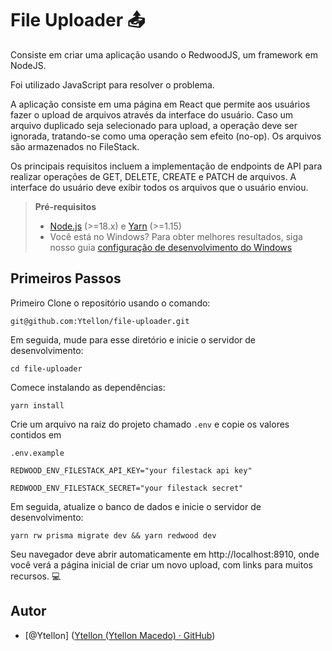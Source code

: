 # File Uploader 📤

Consiste em criar uma aplicação usando o RedwoodJS, um framework em NodeJS. 

Foi utilizado JavaScript para resolver o problema.

A aplicação consiste em uma página em React que permite aos usuários fazer o upload de arquivos através da interface do usuário. Caso um arquivo duplicado seja selecionado para upload, a operação deve ser ignorada, tratando-se como uma operação sem efeito (no-op). Os arquivos são armazenados no FileStack.

Os principais requisitos incluem a implementação de endpoints de API para realizar operações de GET, DELETE, CREATE e PATCH de arquivos. A interface do usuário deve exibir todos os arquivos que o usuário enviou.



> **Pré-requisitos**
> 
> - [Node.js](https://nodejs.org/en/) (>=18.x) e [Yarn](https://yarnpkg.com/) (>=1.15)
> - Você está no Windows? Para obter melhores resultados, siga nosso guia [configuração de desenvolvimento do Windows](https://redwoodjs.com/docs/how-to/windows-development-setup)



## Primeiros Passos

Primeiro Clone o repositório usando o comando:

```
git@github.com:Ytellon/file-uploader.git
```


Em seguida, mude para esse diretório e inicie o servidor de desenvolvimento:

```
cd file-uploader
```

Comece instalando as dependências:

```
yarn install
```

Crie um arquivo na raiz do projeto chamado `.env` e copie os valores contidos em

`.env.example` 

```
REDWOOD_ENV_FILESTACK_API_KEY="your filestack api key"

REDWOOD_ENV_FILESTACK_SECRET="your filestack secret"
```

Em seguida, atualize o banco de dados e inicie o servidor de desenvolvimento:

```
yarn rw prisma migrate dev && yarn redwood dev
```

Seu navegador deve abrir automaticamente em http://localhost:8910, onde você verá a página inicial de criar um novo upload, com links para muitos recursos. 💻



## Autor

- [@Ytellon] ([Ytellon (Ytellon Macedo) · GitHub](https://github.com/Ytellon))
